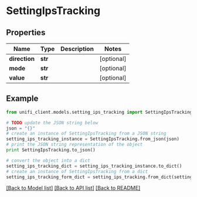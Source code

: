 # SettingIpsTracking


## Properties

Name | Type | Description | Notes
------------ | ------------- | ------------- | -------------
**direction** | **str** |  | [optional] 
**mode** | **str** |  | [optional] 
**value** | **str** |  | [optional] 

## Example

```python
from unifi_client.models.setting_ips_tracking import SettingIpsTracking

# TODO update the JSON string below
json = "{}"
# create an instance of SettingIpsTracking from a JSON string
setting_ips_tracking_instance = SettingIpsTracking.from_json(json)
# print the JSON string representation of the object
print SettingIpsTracking.to_json()

# convert the object into a dict
setting_ips_tracking_dict = setting_ips_tracking_instance.to_dict()
# create an instance of SettingIpsTracking from a dict
setting_ips_tracking_form_dict = setting_ips_tracking.from_dict(setting_ips_tracking_dict)
```
[[Back to Model list]](../README.md#documentation-for-models) [[Back to API list]](../README.md#documentation-for-api-endpoints) [[Back to README]](../README.md)


